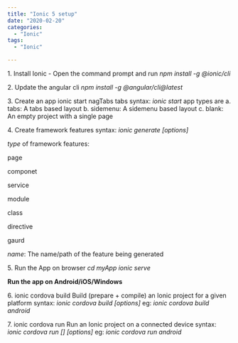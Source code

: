 ```yaml
---
title: "Ionic 5 setup"
date: "2020-02-20"
categories: 
  - "Ionic"
tags: 
  - "Ionic"

---
```


1\. Install Ionic - Open the command prompt and run _npm install -g @ionic/cli_

2\. Update the angular cli _npm install -g @angular/cli@latest_

3\. Create an app ionic start nagTabs tabs syntax: _ionic start_ app types are a. tabs: A tabs based layout b. sidemenu: A sidemenu based layout c. blank: An empty project with a single page

<!--truncate-->
4\. Create framework features syntax: _ionic generate \[options\]_

_type_ of framework features:

page 

componet

service

module

class

directive

gaurd

_name_: The name/path of the feature being generated

5\. Run the App on browser _cd myApp_ _ionic serve_

**Run the app on Android/iOS/Windows**

6\. ionic cordova build Build (prepare + compile) an Ionic project for a given platform syntax: _ionic cordova build \[options\]_ eg: _ionic cordova build android_

7\. ionic cordova run Run an Ionic project on a connected device syntax: _ionic cordova run \[\] \[options\]_ eg: _ionic cordova run android_

